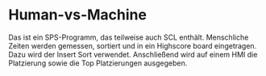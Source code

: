 # Human-vs-Machine

Das ist ein SPS-Programm, das teilweise auch SCL enthält. Menschliche Zeiten werden gemessen, sortiert und in ein Highscore board eingetragen. Dazu wird der Insert Sort 
verwendet. Anschließend wird auf einem HMI die Platzierung sowie die Top Platzierungen ausgegeben.
